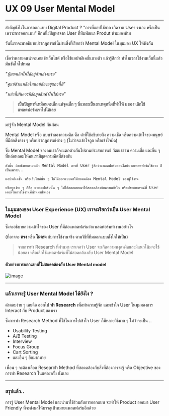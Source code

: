 # UX 09 User Mental Model
---

สำคัญยังไงในการออกแบบ Digital Product ?
"การที่แอปใช้ยาก เกิดจาก User งงเอง หรือเป็นเพราะการออกแบบ"
อีกหนึ่งปัญหาจาก User ที่ทีมพัฒนา Produt ห้ามมองข้าม

วันนี้เราจะมาอธิบายปรากฎการณ์นี้ผ่านสิ่งที่เรียกว่า Mental Model ในมุมมอง UX ให้ฟังกัน

---
เชื่อว่าหลายคนน่าจะเคยเข้าเว็บไซต์ หรือใช้แอปพลิเคชั่นบางตัว แล้วรู้สึกว่า
ทำไมเวลาใช้งานเว็บนี้แล้ว มันขัดใจไปหมด




*"ปุ่มยกเลิกไม่ได้อยู่ด้านล่างหรอ"*

*"ศูนย์ช่วยเหลือในแอปต้องอยู่แถวนี้สิ"*

*"หน้านี้มันควรมีข้อมูลสินค้าไม่ใช่หรอ"*

>**เป็นปัญหาที่เหมือนจะเล็ก แต่จุดเล็ก ๆ นี่แหละเป็นสาเหตุหนึ่งที่ทำให้ user เลิกใช้แพลตฟอร์มเราไปได้เลย**


---

มารู้จัก Mental Model กันก่อน

Mental Model หรือ แบบจำลองความคิด 
คือ คำที่ใช้อธิบายถึง ความเชื่อ หรือความเข้าใจของมนุษย์ที่มีต่อสิ่งต่าง ๆ หรือปรากฏการณ์ต่าง ๆ (ไม่ว่าจะเข้าใจถูก หรือเข้าใจผิด)

ซึ่ง Mental Model ของคนเราก็จะแตกต่างกันไปตามประสบการณ์ วัฒนธรรม ความเชื่อ และอื่น ๆ ที่หล่อหลอมให้คนเรามีชุดความคิดที่ต่างกัน 

``` 
ดังนั้น ถ้าอธิบายตามหลัก Mental Model การที่ User รู้สึกว่าแพลตฟอร์มออนไลน์บางแพลตฟอร์มใช้ยาก ก็เป็นเพราะ..

แอปพลิเคชั่น หรือเว็บไซต์นั้น ๆ ไม่ได้ออกแบบมาให้สอดคล้อง Mental Model ของผู้ใช้งาน

หรือพูดง่าย ๆ ก็คือ แพลตฟอร์มนั้น ๆ ไม่ได้ออกแบบมาให้สอดคล้องกับความเข้าใจ หรือประสบการณ์ที่ User เคยมีในการใช้งานที่ผ่านมานั่นเอง
``` 
---

### ในมุมมองของ User Experience (UX) เราจะเรียกว่าเป็น User Mental Model 

ซึ่งจะอธิบายความเข้าใจของ User ที่มีต่อแพลตฟอร์มว่าแพลตฟอร์มทำงานอย่างไร

(ที่อาจจะ **ตรง** หรือ **ไม่ตรง** กับการใช้งานจริง 
ตามวิธีที่ทีมออกแบบตั้งใจให้เป็น)

> จากการทำ Research ที่ผ่านมา เราเจอว่า User จะเกิดความหงุดหงิดและมีแนวโน้มจะใช้น้อยลง หรือเลิกใช้แพลตฟอร์มที่ไม่สอดคล้องกับ User Mental Model 

#### ตัวอย่างการออกแบบที่ไม่สอดคล้องกับ User Mental model 


![image](https://sv1.picz.in.th/images/2022/08/08/XATvbN.png)

---
### แล้วเราจะรู้ User Mental Model ได้ยังไง ?

คำตอบง่าย ๆ เลยคือ ออกไป **ทำ Research** เพื่อทำความรู้จัก และเข้าใจ User ในมุมมองการ Interact กับ Product ของเรา

ซึ่งการทำ Research Method ที่ใช้ในการไปเข้าใจ User ก็มีหลายวิธีมาก ๆ ไม่ว่าจะเป็น ..

- Usability Testing
- A/B Testing
- Interview
- Focus Group
- Cart Sorting
- และอื่น ๆ อีกมากมาย

เพื่อน ๆ จะต้องเลือก Research Method ที่สอดคล้องกับสิ่งที่ต้องการจะรู้ หรือ Objective ของการทำ Research ในแต่ละครั้ง นั่นเอง




---
### สรุปแล้ว..
การรู้ User Mental Model และนำมาใช้ร่วมกับการออกแบบ
จะทำให้ Product ออกมา User Friendly 
ที่จะส่งผลให้บรรลุเป้าหมายแพลตฟอร์มอีกด้วย 
